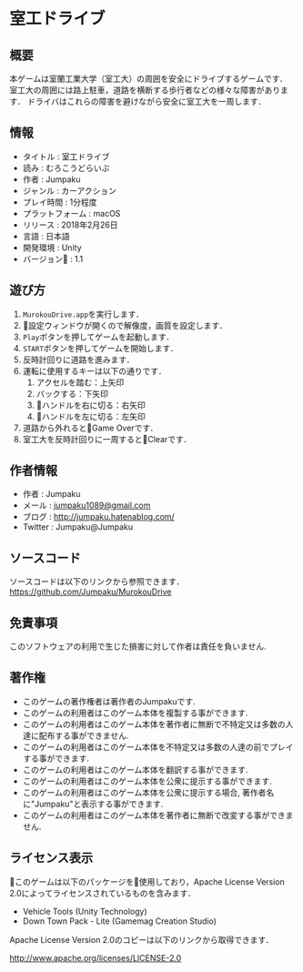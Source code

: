 # 室工ドライブ

## 概要
本ゲームは室蘭工業大学（室工大）の周囲を安全にドライブするゲームです．
室工大の周囲には路上駐車，道路を横断する歩行者などの様々な障害があります．
ドライバはこれらの障害を避けながら安全に室工大を一周します．

## 情報

* タイトル : 室工ドライブ
* 読み : むろこうどらいぶ
* 作者 : Jumpaku
* ジャンル : カーアクション
* プレイ時間 : 1分程度
* プラットフォーム : macOS
* リリース : 2018年2月26日
* 言語 : 日本語
* 開発環境 : Unity
* バージョン : 1.1

## 遊び方

1. ```MurokouDrive.app```を実行します．
1. 設定ウィンドウが開くので解像度，画質を設定します．
1. ```Play```ボタンを押してゲームを起動します．
1. ```START```ボタンを押してゲームを開始します．
1. 反時計回りに道路を進みます．
1. 運転に使用するキーは以下の通りです．
    1. アクセルを踏む：上矢印
    1. バックする：下矢印
    1. ハンドルを右に切る：右矢印
    1. ハンドルを左に切る：左矢印
1. 道路から外れるとGame Overです．
1. 室工大を反時計回りに一周するとClearです．

## 作者情報
* 作者 : Jumpaku
* メール : jumpaku1089@gmail.com
* ブログ : http://jumpaku.hatenablog.com/
* Twitter : Jumpaku@Jumpaku

## ソースコード
ソースコードは以下のリンクから参照できます．
https://github.com/Jumpaku/MurokouDrive

## 免責事項
このソフトウェアの利用で生じた損害に対して作者は責任を負いません.


## 著作権
* このゲームの著作権者は著作者のJumpakuです.
* このゲームの利用者はこのゲーム本体を複製する事ができます.  
* このゲームの利用者はこのゲーム本体を著作者に無断で不特定又は多数の人達に配布する事ができません.  
* このゲームの利用者はこのゲーム本体を不特定又は多数の人達の前でプレイする事ができます.  
* このゲームの利用者はこのゲーム本体を翻訳する事ができます.  
* このゲームの利用者はこのゲーム本体を公衆に提示する事ができます.  
* このゲームの利用者はこのゲーム本体を公衆に提示する場合, 著作者名に"Jumpaku"と表示する事ができます.
* このゲームの利用者はこのゲーム本体を著作者に無断で改変する事ができません.  

## ライセンス表示
このゲームは以下のパッケージを使用しており，Apache License Version 2.0によってライセンスされているものを含みます．

* Vehicle Tools (Unity Technology)
* Down Town Pack - Lite (Gamemag Creation Studio)

Apache License Version 2.0のコピーは以下のリンクから取得できます．

http://www.apache.org/licenses/LICENSE-2.0
